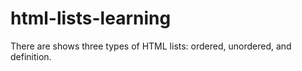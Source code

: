 # html-lists-learning
There are shows three types of HTML lists: ordered, unordered, and definition. 
